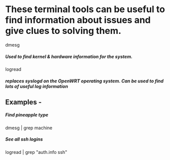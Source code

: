 # These terminal tools can be useful to find information about issues and give clues to solving them.

dmesg

##### Used to find kernel & hardware information for the system.

logread 

##### replaces syslogd on the OpenWRT operating system. Can be used to find lots of useful log information

## Examples -

##### Find pineapple type

dmesg | grep machine

##### See all ssh logins

logread | grep "auth.info ssh"
